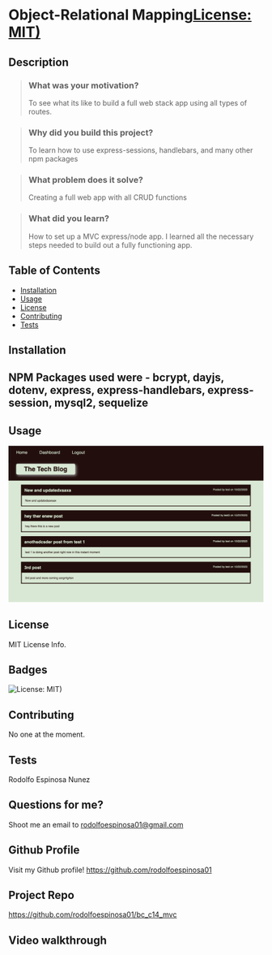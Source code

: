 # Object-Relational Mapping[License: MIT)](https://img.shields.io/badge/License-MIT-yellow.svg)
    
## Description

> ### What was your motivation?
> To see what its like to build a full web stack app using all types of routes.

> ### Why did you build this project?
> To learn how to use express-sessions, handlebars, and many other npm packages

> ### What problem does it solve?
> Creating a full web app with all CRUD functions

> ### What did you learn?
> How to set up a MVC express/node app. I learned all the necessary steps needed to build out a fully functioning app.
  

## Table of Contents
- [Installation](#installation)
- [Usage](#usage)
- [License](#license)
- [Contributing](#contributing)
- [Tests](#tests)


## Installation

NPM Packages used were - bcrypt, dayjs, dotenv, express, express-handlebars, express-session, mysql2, sequelize
-

## Usage

![Alt text](public/Assets/module14_preview.png)



## License
MIT License Info.

## Badges

![License: MIT)](https://img.shields.io/badge/License-MIT-yellow.svg)

## Contributing
No one at the moment.

## Tests
Rodolfo Espinosa Nunez

## Questions for me?
Shoot me an email to rodolfoespinosa01@gmail.com

## Github Profile
Visit my Github profile!
https://github.com/rodolfoespinosa01

## Project Repo
https://github.com/rodolfoespinosa01/bc_c14_mvc

## Video walkthrough
